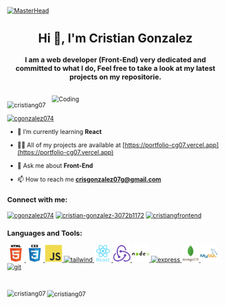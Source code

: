 [![MasterHead](https://media.licdn.com/dms/image/D4D16AQHZhdHOFs54RQ/profile-displaybackgroundimage-shrink_350_1400/0/1702156429794?e=1707955200&v=beta&t=2Z3-RoGijR0Zoux5odoQZDPqbVqdKDnBfavcebIUl_I)](https://rishavchanda.io)
<h1 align="center">Hi 👋, I'm Cristian Gonzalez</h1>
<h3 align="center">I am a web developer (Front-End) very dedicated and committed to what I do, Feel free to take a look at my latest projects on my repositorie.</h3>
<br/>
<img align="right" width="400" alt="Coding" src="https://user-images.githubusercontent.com/19783675/259906130-5d3c8800-fb00-45d0-b9dd-7eb82f057baf.gif"/>

<p align="left"> <img src="https://komarev.com/ghpvc/?username=cristiang07&label=Profile%20views&color=0e75b6&style=flat" alt="cristiang07" /> </p>

<p align="left"> <a href="https://twitter.com/cgonzalez074" target="blank"><img src="https://img.shields.io/twitter/follow/cgonzalez074?logo=twitter&style=for-the-badge" alt="cgonzalez074" /></a> </p>

- 🌱 I’m currently learning **React**

- 👨‍💻 All of my projects are available at [https://portfolio-cg07.vercel.app](https://portfolio-cg07.vercel.app)

- 💬 Ask me about **Front-End**

- 📫 How to reach me **crisgonzalez07g@gmail.com**

<h3 align="left">Connect with me:</h3>
<p align="left">
<a href="https://twitter.com/cgonzalez074" target="blank"><img align="center" src="https://raw.githubusercontent.com/rahuldkjain/github-profile-readme-generator/master/src/images/icons/Social/twitter.svg" alt="cgonzalez074" height="30" width="40" /></a>
<a href="https://linkedin.com/in/cristian-gonzalez-3072b1172" target="blank"><img align="center" src="https://raw.githubusercontent.com/rahuldkjain/github-profile-readme-generator/master/src/images/icons/Social/linked-in-alt.svg" alt="cristian-gonzalez-3072b1172" height="30" width="40" /></a>
<a href="https://instagram.com/cristiangfrontend" target="blank"><img align="center" src="https://raw.githubusercontent.com/rahuldkjain/github-profile-readme-generator/master/src/images/icons/Social/instagram.svg" alt="cristiangfrontend" height="30" width="40" /></a>
</p>

<h3 align="left">Languages and Tools:</h3>
<p align="left"> 
<a href="https://www.w3.org/html/" target="_blank" rel="noreferrer"> <img src="https://raw.githubusercontent.com/devicons/devicon/master/icons/html5/html5-original-wordmark.svg" alt="html5" width="40" height="40"/> </a>
<a href="https://www.w3schools.com/css/" target="_blank" rel="noreferrer"> <img src="https://raw.githubusercontent.com/devicons/devicon/master/icons/css3/css3-original-wordmark.svg" alt="css3" width="40" height="40"/> </a> 
<a href="https://developer.mozilla.org/en-US/docs/Web/JavaScript" target="_blank" rel="noreferrer"> <img src="https://raw.githubusercontent.com/devicons/devicon/master/icons/javascript/javascript-original.svg" alt="javascript" width="40" height="40"/> </a> 
<a href="https://tailwindcss.com/" target="_blank" rel="noreferrer"> <img src="https://www.vectorlogo.zone/logos/tailwindcss/tailwindcss-icon.svg" alt="tailwind" width="40" height="40"/> </a> 
<a href="https://reactjs.org/" target="_blank" rel="noreferrer"> <img src="https://raw.githubusercontent.com/devicons/devicon/master/icons/react/react-original-wordmark.svg" alt="react" width="40" height="40"/> </a> 
<a href="https://redux.js.org" target="_blank" rel="noreferrer"> <img src="https://raw.githubusercontent.com/devicons/devicon/master/icons/redux/redux-original.svg" alt="redux" width="40" height="40"/> </a> 
<a href="https://nodejs.org" target="_blank" rel="noreferrer"> <img src="https://raw.githubusercontent.com/devicons/devicon/master/icons/nodejs/nodejs-original-wordmark.svg" alt="nodejs" width="40" height="40"/> </a> 
<a href="https://expressjs.com" target="_blank" rel="noreferrer"> <img src="https://adware-technologies.s3.amazonaws.com/uploads/technology/thumbnail/20/express-js.png" alt="express" width="40" height="40"/> </a> 
<a href="https://www.mongodb.com/" target="_blank" rel="noreferrer"> <img src="https://raw.githubusercontent.com/devicons/devicon/master/icons/mongodb/mongodb-original-wordmark.svg" alt="mongodb" width="40" height="40"/> </a> 
<a href="https://www.mysql.com/" target="_blank" rel="noreferrer"> <img src="https://raw.githubusercontent.com/devicons/devicon/master/icons/mysql/mysql-original-wordmark.svg" alt="mysql" width="40" height="40"/> </a> 
<a href="https://git-scm.com/" target="_blank" rel="noreferrer"> <img src="https://www.vectorlogo.zone/logos/git-scm/git-scm-icon.svg" alt="git" width="40" height="40"/> </a>
</p>
<br/>

<p><img align="left" src="https://github-readme-stats.vercel.app/api/top-langs?username=cristiang07&show_icons=true&locale=en&layout=compact" alt="cristiang07" /></p>

<p>&nbsp;<img align="center" src="https://github-readme-stats.vercel.app/api?username=cristiang07&show_icons=true&locale=en" alt="cristiang07" /></p>
